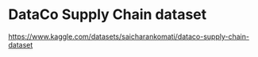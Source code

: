 # DataCo Supply Chain dataset


https://www.kaggle.com/datasets/saicharankomati/dataco-supply-chain-dataset
